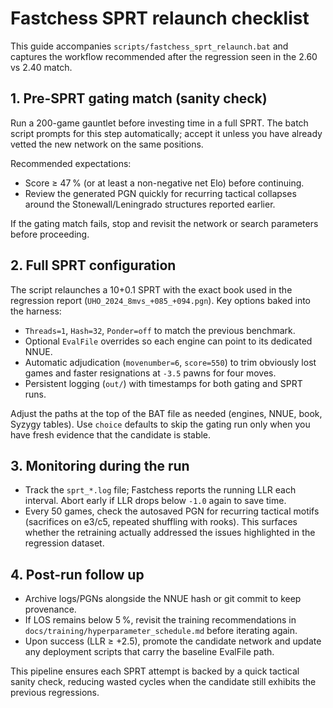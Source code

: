 # Fastchess SPRT relaunch checklist

This guide accompanies `scripts/fastchess_sprt_relaunch.bat` and captures the
workflow recommended after the regression seen in the 2.60 vs 2.40 match.

## 1. Pre-SPRT gating match (sanity check)

Run a 200-game gauntlet before investing time in a full SPRT. The batch script
prompts for this step automatically; accept it unless you have already vetted
the new network on the same positions.

Recommended expectations:

- Score ≥ 47 % (or at least a non-negative net Elo) before continuing.
- Review the generated PGN quickly for recurring tactical collapses around the
  Stonewall/Leningrado structures reported earlier.

If the gating match fails, stop and revisit the network or search parameters
before proceeding.

## 2. Full SPRT configuration

The script relaunches a 10+0.1 SPRT with the exact book used in the regression
report (`UHO_2024_8mvs_+085_+094.pgn`). Key options baked into the harness:

- `Threads=1`, `Hash=32`, `Ponder=off` to match the previous benchmark.
- Optional `EvalFile` overrides so each engine can point to its dedicated NNUE.
- Automatic adjudication (`movenumber=6`, `score=550`) to trim obviously lost
  games and faster resignations at `-3.5` pawns for four moves.
- Persistent logging (`out/`) with timestamps for both gating and SPRT runs.

Adjust the paths at the top of the BAT file as needed (engines, NNUE, book,
Syzygy tables). Use `choice` defaults to skip the gating run only when you have
fresh evidence that the candidate is stable.

## 3. Monitoring during the run

- Track the `sprt_*.log` file; Fastchess reports the running LLR each interval.
  Abort early if LLR drops below `-1.0` again to save time.
- Every 50 games, check the autosaved PGN for recurring tactical motifs
  (sacrifices on e3/c5, repeated shuffling with rooks). This surfaces whether
  the retraining actually addressed the issues highlighted in the regression
  dataset.

## 4. Post-run follow up

- Archive logs/PGNs alongside the NNUE hash or git commit to keep provenance.
- If LOS remains below 5 %, revisit the training recommendations in
  `docs/training/hyperparameter_schedule.md` before iterating again.
- Upon success (LLR ≥ +2.5), promote the candidate network and update any
  deployment scripts that carry the baseline EvalFile path.

This pipeline ensures each SPRT attempt is backed by a quick tactical sanity
check, reducing wasted cycles when the candidate still exhibits the previous
regressions.
